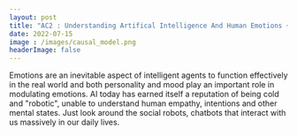```yaml
---
layout: post
title: "AC2 : Understanding Artifical Intelligence And Human Emotions ~ Where Are We?"
date: 2022-07-15
image : /images/causal_model.png
headerImage: false
---
```

Emotions are an inevitable aspect of intelligent agents to function effectively in the real world and both personality and mood play an important role in modulating emotions. AI today has earned itself a reputation of being 
cold and "robotic", unable to understand human empathy, intentions and other mental states. Just look around the social robots, chatbots that interact with us massively in our daily lives.

